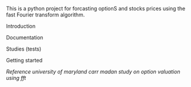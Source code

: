 This is a python project for forcasting optionS and stocks prices using the fast Fourier transform algorithm.

Introduction

Documentation

Studies (tests)

Getting started


*Reference university of maryland carr madan study on option valuation using fft*